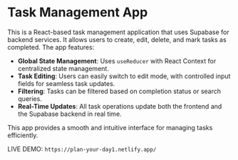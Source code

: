# Task Management App

This is a React-based task management application that uses Supabase for backend services. It allows users to create, edit, delete, and mark tasks as completed. The app features:

- **Global State Management**: Uses `useReducer` with React Context for centralized state management.
- **Task Editing**: Users can easily switch to edit mode, with controlled input fields for seamless task updates.
- **Filtering**: Tasks can be filtered based on completion status or search queries.
- **Real-Time Updates**: All task operations update both the frontend and the Supabase backend in real time.

This app provides a smooth and intuitive interface for managing tasks efficiently.

LIVE DEMO: `https://plan-your-day1.netlify.app/`
